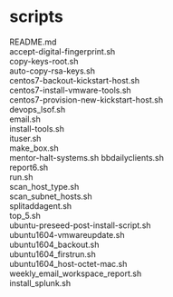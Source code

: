 # scripts
 README.md  
 accept-digital-fingerprint.sh  
 copy-keys-root.sh  
 auto-copy-rsa-keys.sh  
 centos7-backout-kickstart-host.sh  
 centos7-install-vmware-tools.sh  
 centos7-provision-new-kickstart-host.sh  
 devops_lsof.sh  
 email.sh  
 install-tools.sh  
 ituser.sh  
 make_box.sh  
 mentor-halt-systems.sh 
 bbdailyclients.sh   
 report6.sh  
 run.sh  
 scan_host_type.sh  
 scan_subnet_hosts.sh  
 splitaddagent.sh  
 top_5.sh  
 ubuntu-preseed-post-install-script.sh   
 ubuntu1604-vmwareupdate.sh  
 ubuntu1604_backout.sh  
 ubuntu1604_firstrun.sh  
 ubuntu1604_host-octet-mac.sh  
 weekly_email_workspace_report.sh  
 install_splunk.sh   
